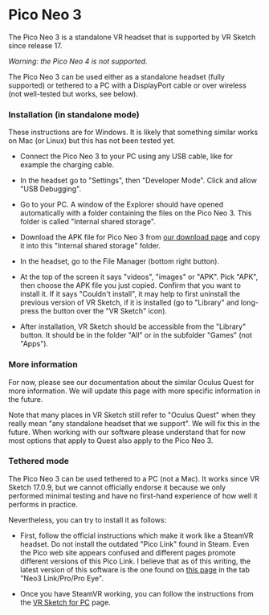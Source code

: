 
# Pico Neo 3

The Pico Neo 3 is a standalone VR headset that is supported by VR Sketch since release 17.

*Warning: the Pico Neo 4 is not supported.*

The Pico Neo 3 can be used either as a standalone headset (fully supported)
or tethered to a PC with a DisplayPort cable or over wireless (not well-tested but works, see below).


### Installation (in standalone mode)

These instructions are for Windows.  It is likely that something similar
works on Mac (or Linux) but this has not been tested yet.

* Connect the Pico Neo 3 to your PC using any USB cable, like for
  example the charging cable.

* In the headset go to "Settings", then "Developer Mode".  Click and
  allow "USB Debugging".

* Go to your PC.  A window of the Explorer should have opened
  automatically with a folder containing the files on the Pico Neo 3.
  This folder is called "Internal shared storage".

* Download the APK file for Pico Neo 3 from <a href="/downloads.html">our download page</a>
  and copy it into this "Internal shared storage" folder.

* In the headset, go to the File Manager (bottom right button).
  
* At the top of the screen it says "videos", "images" or "APK".  Pick
  "APK", then choose the APK file you just copied.  Confirm that you want to
  install it.  If it says "Couldn't install", it may help to first uninstall
  the previous version of VR Sketch, if it is installed (go to "Library"
  and long-press the button over the "VR Sketch" icon).

* After installation, VR Sketch should be accessible from the "Library"
  button.  It should be in the folder "All" or in the subfolder "Games"
  (not "Apps").


### More information

For now, please see our documentation about the similar Oculus Quest for
more information.  We will update this page with more specific
information in the future.

Note that many places in VR Sketch still refer to "Oculus Quest" when
they really mean "any standalone headset that we support".  We will fix
this in the future.  When working with our software please understand
that for now most options that apply to Quest also apply to the Pico Neo
3.


### Tethered mode

The Pico Neo 3 can be used tethered to a PC (not a Mac).  It works since
VR Sketch 17.0.9, but we cannot officially endorse it because we only
performed minimal testing and have no first-hand experience of how well
it performs in practice.

Nevertheless, you can try to install it as follows:

- First, follow the official instructions which make it work like a
  SteamVR headset.  Do not install the outdated "Pico Link" found in
  Steam.  Even the Pico web site appears confused and different pages
  promote different versions of this Pico Link.  I believe that
  as of this writing, the latest version of this software is the one found on
  <a href="https://www.picoxr.com/global/software/pico-link">this page</a>
  in the tab "Neo3 Link/Pro/Pro Eye".

- Once you have SteamVR working, you can follow the instructions from
  the <a href="docs-getting-started.html">VR Sketch for PC</a> page.

